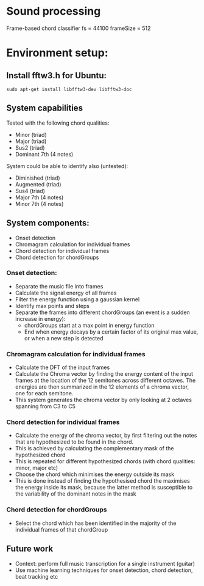 # Sound processing
Frame-based chord classifier
fs = 44100
frameSize = 512

# Environment setup:
## Install fftw3.h for Ubuntu:
```console
sudo apt-get install libfftw3-dev libfftw3-doc
```

## System capabilities

Tested with the following chord qualities:
- Minor (triad)
- Major (triad)
- Sus2 (triad)
- Dominant 7th (4 notes)

System could be able to identify also (untested):
- Diminished (triad)
- Augmented (triad)
- Sus4 (triad)
- Major 7th (4 notes)
- Minor 7th (4 notes)

## System components:
- Onset detection
- Chromagram calculation for individual frames
- Chord detection for individual frames
- Chord detection for chordGroups

### Onset detection:
- Separate the music file into frames
- Calculate the signal energy of all frames
- Filter the energy function using a gaussian kernel
- Identify max points and steps
- Separate the frames into different chordGroups (an event is a sudden increase in energy):
	- chordGroups start at a max point in energy function
	- End when energy decays by a certain factor of its original max value, or
	when a new step is detected

### Chromagram calculation for individual frames
- Calculate the DFT of the input frames
- Calculate the Chroma vector by finding the energy content of the input
frames at the location of the 12 semitones across different octaves. The
energies are then summarized in the 12 elements of a chroma vector, one for
each semitone.
- This system generates the chroma vector by only looking at 2 octaves spanning
from C3 to C5

### Chord detection for individual frames
- Calculate the energy of the chroma vector, by first filtering out the notes
that are hypothesized to be found in the chord.
- This is achieved by calculating the complementary mask of the hypothesized chord
- This is repeated for different hypothesized chords (with chord qualities: minor, major etc)
- Choose the chord which minimises the energy outside its mask
- This is done instead of finding the hypothesised chord the maximises the energy inside its mask,
because the latter method is susceptible to the variability of the dominant notes in the mask

### Chord detection for chordGroups
- Select the chord which has been identified in the majority of the individual frames of that
chordGroup


## Future work
- Context: perform full music transcription for a single instrument (guitar)
- Use machine learning techniques for onset detection, chord detection, beat tracking etc
